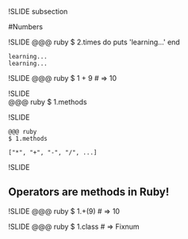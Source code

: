 !SLIDE subsection

#Numbers

!SLIDE
    @@@ ruby
    $ 2.times do puts 'learning...' end
    
    learning...
    learning...

!SLIDE
    @@@ ruby
	  $ 1 + 9 # => 10

!SLIDE    
    @@@ ruby
    $ 1.methods

!SLIDE

    @@@ ruby
    $ 1.methods
    
    ["*", "+", "-", "/", ...]

!SLIDE

## Operators are methods in Ruby!
    
!SLIDE
    @@@ ruby
    $ 1.+(9) # => 10
	
!SLIDE
    @@@ ruby
    $ 1.class # => Fixnum	
